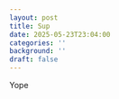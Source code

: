 ```yaml
---
layout: post
title: Sup
date: 2025-05-23T23:04:00
categories: ''
background: ''
draft: false
---
```

Yope
